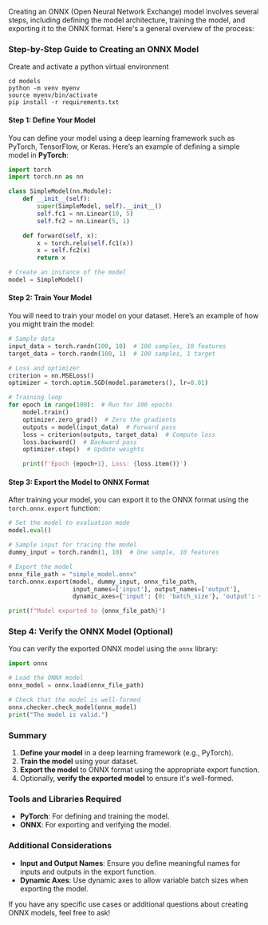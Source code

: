 Creating an ONNX (Open Neural Network Exchange) model involves several steps, including defining the model architecture, training the model, and exporting it to the ONNX format. Here's a general overview of the process:

### Step-by-Step Guide to Creating an ONNX Model

Create and activate a python virtual environment

```
cd models
python -m venv myenv 
source myenv/bin/activate
pip install -r requirements.txt
```

#### Step 1: Define Your Model

You can define your model using a deep learning framework such as PyTorch, TensorFlow, or Keras. Here’s an example of defining a simple model in **PyTorch**:

```python
import torch
import torch.nn as nn

class SimpleModel(nn.Module):
    def __init__(self):
        super(SimpleModel, self).__init__()
        self.fc1 = nn.Linear(10, 5)
        self.fc2 = nn.Linear(5, 1)

    def forward(self, x):
        x = torch.relu(self.fc1(x))
        x = self.fc2(x)
        return x

# Create an instance of the model
model = SimpleModel()
```

#### Step 2: Train Your Model

You will need to train your model on your dataset. Here’s an example of how you might train the model:

```python
# Sample data
input_data = torch.randn(100, 10)  # 100 samples, 10 features
target_data = torch.randn(100, 1)  # 100 samples, 1 target

# Loss and optimizer
criterion = nn.MSELoss()
optimizer = torch.optim.SGD(model.parameters(), lr=0.01)

# Training loop
for epoch in range(100):  # Run for 100 epochs
    model.train()
    optimizer.zero_grad()  # Zero the gradients
    outputs = model(input_data)  # Forward pass
    loss = criterion(outputs, target_data)  # Compute loss
    loss.backward()  # Backward pass
    optimizer.step()  # Update weights

    print(f'Epoch {epoch+1}, Loss: {loss.item()}')
```

#### Step 3: Export the Model to ONNX Format

After training your model, you can export it to the ONNX format using the `torch.onnx.export` function:

```python
# Set the model to evaluation mode
model.eval()

# Sample input for tracing the model
dummy_input = torch.randn(1, 10)  # One sample, 10 features

# Export the model
onnx_file_path = "simple_model.onnx"
torch.onnx.export(model, dummy_input, onnx_file_path, 
                  input_names=['input'], output_names=['output'], 
                  dynamic_axes={'input': {0: 'batch_size'}, 'output': {0: 'batch_size'}})

print(f"Model exported to {onnx_file_path}")
```

### Step 4: Verify the ONNX Model (Optional)

You can verify the exported ONNX model using the `onnx` library:

```python
import onnx

# Load the ONNX model
onnx_model = onnx.load(onnx_file_path)

# Check that the model is well-formed
onnx.checker.check_model(onnx_model)
print("The model is valid.")
```

### Summary

1. **Define your model** in a deep learning framework (e.g., PyTorch).
2. **Train the model** using your dataset.
3. **Export the model** to ONNX format using the appropriate export function.
4. Optionally, **verify the exported model** to ensure it's well-formed.

### Tools and Libraries Required

- **PyTorch**: For defining and training the model.
- **ONNX**: For exporting and verifying the model.

### Additional Considerations

- **Input and Output Names**: Ensure you define meaningful names for inputs and outputs in the export function.
- **Dynamic Axes**: Use dynamic axes to allow variable batch sizes when exporting the model.

If you have any specific use cases or additional questions about creating ONNX models, feel free to ask!
